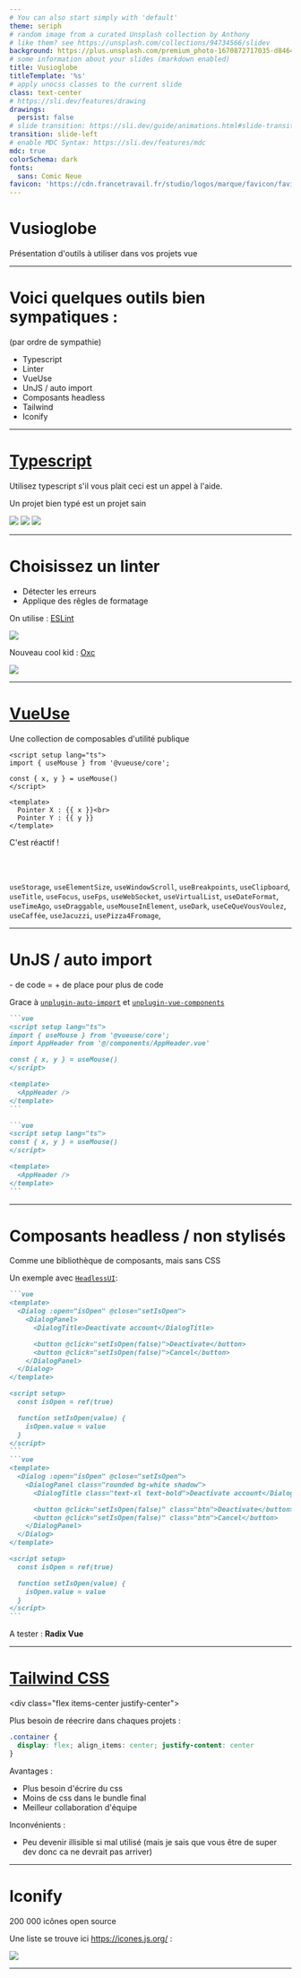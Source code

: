 ```yaml
---
# You can also start simply with 'default'
theme: seriph
# random image from a curated Unsplash collection by Anthony
# like them? see https://unsplash.com/collections/94734566/slidev
background: https://plus.unsplash.com/premium_photo-1670872717035-d84647297aa8?q=80&w=1740&auto=format&fit=crop&ixlib=rb-4.1.0&ixid=M3wxMjA3fDB8MHxwaG90by1wYWdlfHx8fGVufDB8fHx8fA%3D%3D
# some information about your slides (markdown enabled)
title: Vusioglobe
titleTemplate: '%s'
# apply unocss classes to the current slide
class: text-center
# https://sli.dev/features/drawing
drawings:
  persist: false
# slide transition: https://sli.dev/guide/animations.html#slide-transitions
transition: slide-left
# enable MDC Syntax: https://sli.dev/features/mdc
mdc: true
colorSchema: dark
fonts:
  sans: Comic Neue
favicon: 'https://cdn.francetravail.fr/studio/logos/marque/favicon/favicon.svg'
---
```


# Vusioglobe

Présentation d'outils à utiliser dans vos projets vue

---

# Voici quelques outils bien sympatiques :

(par ordre de sympathie)

- Typescript
- Linter
- VueUse
- UnJS / auto import
- Composants headless
- Tailwind
- Iconify

---

# [Typescript](https://www.typescriptlang.org/)

Utilisez typescript s'il vous plait ceci est un appel à l'aide.

Un projet bien typé est un projet sain

<img src="./assets/ts_is_hard.png" class="scale-70 absolute left-0 top-40">
<img src="./assets/heart.jpg" class="scale-50 absolute -left-10 top-60">
<img src="./assets/heart.jpg" class="scale-50 absolute right-0 top-10">

---

# Choisissez un linter

- Détecter les erreurs
- Applique des rêgles de formatage

On utilise : [ESLint](https://eslint.style/)

<img src="./assets/eslint.png" class="w-[40%] m-auto">

Nouveau cool kid : [Oxc](https://oxc.rs/)

<img src="./assets/oxc.png" class="w-[40%] m-auto">

---

# [VueUse](https://vueuse.org/)

Une collection de composables d'utilité publique

```vue
<script setup lang="ts">
import { useMouse } from '@vueuse/core';

const { x, y } = useMouse()
</script>

<template>
  Pointer X : {{ x }}<br>
  Pointer Y : {{ y }}
</template>
```

C'est réactif !

<WindowSize />

<br>
<br>

`useStorage`, `useElementSize`, `useWindowScroll`, `useBreakpoints`, `useClipboard`, `useTitle`, `useFocus`, `useFps`, `useWebSocket`, `useVirtualList`, 
`useDateFormat`, `useTimeAgo`, `useDraggable`, `useMouseInElement`, `useDark`, `useCeQueVousVoulez`, `useCaffée`, `useJacuzzi`, `usePizza4Fromage`,

---

# UnJS / auto import

\- de code = + de place pour plus de code 

Grace à [`unplugin-auto-import`](https://github.com/unplugin/unplugin-auto-import)
et [`unplugin-vue-components`](https://github.com/unplugin/unplugin-vue-components)

````md magic-move {lines: true}
```vue
<script setup lang="ts">
import { useMouse } from '@vueuse/core';
import AppHeader from '@/components/AppHeader.vue'

const { x, y } = useMouse()
</script>

<template>
  <AppHeader />
</template>
```

```vue
<script setup lang="ts">
const { x, y } = useMouse()
</script>

<template>
  <AppHeader />
</template>
```
````

---

# Composants headless / non stylisés

Comme une bibliothèque de composants, mais sans CSS

Un exemple avec [`HeadlessUI`](https://headlessui.com/v1/vue):

````md magic-move {lines: true}
```vue
<template>
  <Dialog :open="isOpen" @close="setIsOpen">
    <DialogPanel>
      <DialogTitle>Deactivate account</DialogTitle>

      <button @click="setIsOpen(false)">Deactivate</button>
      <button @click="setIsOpen(false)">Cancel</button>
    </DialogPanel>
  </Dialog>
</template>

<script setup>
  const isOpen = ref(true)

  function setIsOpen(value) {
    isOpen.value = value
  }
</script>
```
```vue
<template>
  <Dialog :open="isOpen" @close="setIsOpen">
    <DialogPanel class="rounded bg-white shadow">
      <DialogTitle class="text-xl text-bold">Deactivate account</DialogTitle>

      <button @click="setIsOpen(false)" class="btn">Deactivate</button>
      <button @click="setIsOpen(false)" class="btn">Cancel</button>
    </DialogPanel>
  </Dialog>
</template>

<script setup>
  const isOpen = ref(true)

  function setIsOpen(value) {
    isOpen.value = value
  }
</script>
```
````

A tester : **Radix Vue**

---

# [Tailwind CSS](https://tailwindcss.com/)

\<div class="flex items-center justify-center">

Plus besoin de réecrire dans chaques projets :

```css
.container {
  display: flex; align_items: center; justify-content: center
}
```

Avantages :

- Plus besoin d'écrire du css
- Moins de css dans le bundle final
- Meilleur collaboration d'équipe

Inconvénients :
- Peu devenir illisible si mal utilisé (mais je sais que vous être de super dev donc ca ne devrait pas arriver) 

---

# Iconify

200 000 icônes open source

Une liste se trouve ici https://icones.js.org/ :

<img src="./assets/icones.png" class="w-[60%] m-auto">

---
